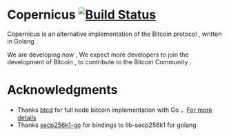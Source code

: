 # Copernicus  [![Build Status](https://travis-ci.org/btccom/copernicus.svg?branch=master)](https://travis-ci.org/btccom/copernicus)

Copernicus is an alternative implementation of the Bitcoin protocol , written in Golang .

We are developing now , We expect more developers to join the development of Bitcoin , to contribute to the Bitcoin Community .
  
# Acknowledgments
* Thanks [btcd](https://github.com/btcsuite/btcd) for full node bitcoin implementation with Go ，[For more details](https://www.copernicuscore.org/btcd.html)
* Thanks [secp256k1-go](https://github.com/btccom/secp256k1-go) for bindings to lib-secp256k1 for golang